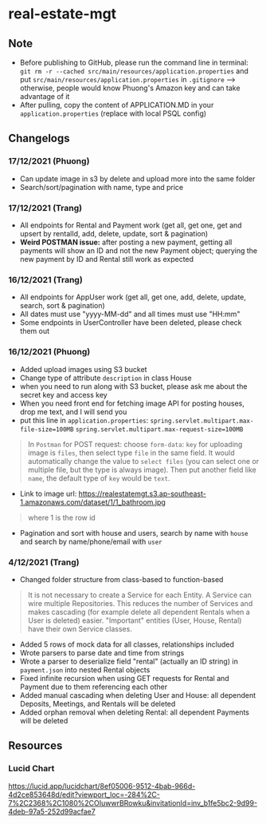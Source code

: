 # real-estate-mgt

## Note

- Before publishing to GitHub, please run the command line in
  terminal: `git rm -r --cached src/main/resources/application.properties` and
  put `src/main/resources/application.properties` in `.gitignore` --> otherwise, people would know Phuong's Amazon key
  and can take advantage of it
- After pulling, copy the content of APPLICATION.MD in your `application.properties` (replace with local PSQL config)

## Changelogs

### 17/12/2021 (Phuong)

- Can update image in s3 by delete and upload more into the same folder
- Search/sort/pagination with name, type and price

### 17/12/2021 (Trang)

- All endpoints for Rental and Payment work (get all, get one, get and upsert by rentalId, add, delete, update, sort &
  pagination)
- **Weird POSTMAN issue:** after posting a new payment, getting all payments will show an ID and not the new Payment
  object; querying the new payment by ID and Rental still work as expected

### 16/12/2021 (Trang)

- All endpoints for AppUser work (get all, get one, add, delete, update, search, sort & pagination)
- All dates must use "yyyy-MM-dd" and all times must use "HH:mm"
- Some endpoints in UserController have been deleted, please check them out

### 16/12/2021 (Phuong)

- Added upload images using S3 bucket
- Change type of attribute `description` in class House
- when you need to run along with S3 bucket, please ask me about the secret key and access key
- When you need front end for fetching image API for posting houses, drop me text, and I will send you 
- put this line in `application.properties`:
`spring.servlet.multipart.max-file-size=100MB`
`spring.servlet.multipart.max-request-size=100MB`
> In `Postman` for POST request: choose `form-data`:
`key` for uploading image is `files`, then select type `file` in the same field. It would automatically change the value to `select files` (you can select one or multiple file, but the type is always image). Then put another field like `name`, the default type of `key` would be `text`.
- Link to image url: https://realestatemgt.s3.ap-southeast-1.amazonaws.com/dataset/1/1_bathroom.jpg
> where 1 is the row id
- Pagination and sort with house and users, search by name with `house` and search by name/phone/email with `user`

### 4/12/2021 (Trang)
- Changed folder structure from class-based to function-based
> It is not necessary to create a Service for each Entity. A Service can wire multiple Repositories. This reduces the number of Services and makes cascading (for example delete all dependent Rentals when a User is deleted) easier. "Important" entities (User, House, Rental) have their own Service classes.
- Added 5 rows of mock data for all classes, relationships included
- Wrote parsers to parse date and time from strings
- Wrote a parser to deserialize field "rental" (actually an ID string) in `payment.json` into nested Rental objects
- Fixed infinite recursion when using GET requests for Rental and Payment due to them referencing each other
- Added manual cascading when deleting User and House: all dependent Deposits, Meetings, and Rentals will be deleted
- Added orphan removal when deleting Rental: all dependent Payments will be deleted

## Resources
### Lucid Chart
https://lucid.app/lucidchart/8ef05006-9512-4bab-966d-4d2ce853648d/edit?viewport_loc=-284%2C-7%2C2368%2C1080%2COIuwwrBRowku&invitationId=inv_b1fe5bc2-9d99-4deb-97a5-252d99acfae7
